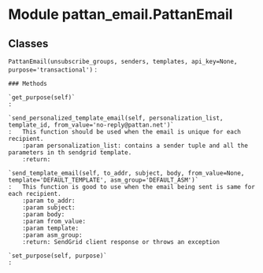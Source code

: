 Module pattan_email.PattanEmail
===============================

Classes
-------

`PattanEmail(unsubscribe_groups, senders, templates, api_key=None, purpose='transactional')`
:   

    ### Methods

    `get_purpose(self)`
    :

    `send_personalized_template_email(self, personalization_list, template_id, from_value='no-reply@pattan.net')`
    :   This function should be used when the email is unique for each recipient.
        :param personalization_list: contains a sender tuple and all the parameters in th sendgrid template.
        :return:

    `send_template_email(self, to_addr, subject, body, from_value=None, template='DEFAULT_TEMPLATE', asm_group='DEFAULT_ASM')`
    :   This function is good to use when the email being sent is same for each recipient.
        :param to_addr:
        :param subject:
        :param body:
        :param from_value:
        :param template:
        :param asm_group:
        :return: SendGrid client response or throws an exception

    `set_purpose(self, purpose)`
    :